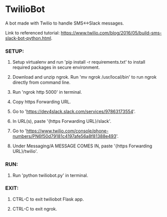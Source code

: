 # TwilioBot

A bot made with Twilio to handle SMS<->Slack messages.

Link to referenced tutorial: https://www.twilio.com/blog/2016/05/build-sms-slack-bot-python.html.



### SETUP:

1. Setup virtualenv and run 'pip install -r requirements.txt' to install required packages in secure environment.

2. Download and unzip ngrok. Run 'mv ngrok /usr/local/bin' to run ngrok directly from command line.

3. Run 'ngrok http 5000' in terminal.

4. Copy https Forwarding URL.

5. Go to 'https://dev4slack.slack.com/services/97863173554'.

6. In URL(s), paste '{https Forwarding URL}/slack'.

7. Go to 'https://www.twilio.com/console/phone-numbers/PN6f50d79181c4197afe56a8f81388e493'.

8. Under Messaging/A MESSAGE COMES IN, paste '{https Forwarding URL}/twilio'.



### RUN: 

1. Run 'python twiliobot.py' in terminal.



### EXIT: 

1. CTRL-C to exit twiliobot Flask app.

2. CTRL-C to exit ngrok.
